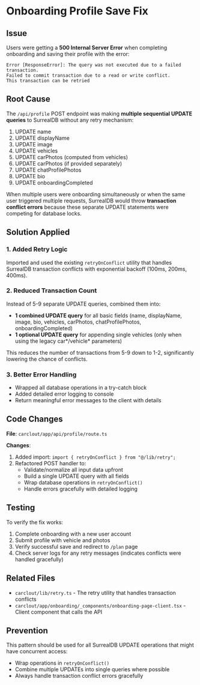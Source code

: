 # Onboarding Profile Save Fix

## Issue
Users were getting a **500 Internal Server Error** when completing onboarding and saving their profile with the error:
```
Error [ResponseError]: The query was not executed due to a failed transaction. 
Failed to commit transaction due to a read or write conflict. 
This transaction can be retried
```

## Root Cause
The `/api/profile` POST endpoint was making **multiple sequential UPDATE queries** to SurrealDB without any retry mechanism:

1. UPDATE name
2. UPDATE displayName  
3. UPDATE image
4. UPDATE vehicles
5. UPDATE carPhotos (computed from vehicles)
6. UPDATE carPhotos (if provided separately)
7. UPDATE chatProfilePhotos
8. UPDATE bio
9. UPDATE onboardingCompleted

When multiple users were onboarding simultaneously or when the same user triggered multiple requests, SurrealDB would throw **transaction conflict errors** because these separate UPDATE statements were competing for database locks.

## Solution Applied

### 1. **Added Retry Logic**
Imported and used the existing `retryOnConflict` utility that handles SurrealDB transaction conflicts with exponential backoff (100ms, 200ms, 400ms).

### 2. **Reduced Transaction Count**
Instead of 5-9 separate UPDATE queries, combined them into:
- **1 combined UPDATE query** for all basic fields (name, displayName, image, bio, vehicles, carPhotos, chatProfilePhotos, onboardingCompleted)
- **1 optional UPDATE query** for appending single vehicles (only when using the legacy car*/vehicle* parameters)

This reduces the number of transactions from 5-9 down to 1-2, significantly lowering the chance of conflicts.

### 3. **Better Error Handling**
- Wrapped all database operations in a try-catch block
- Added detailed error logging to console
- Return meaningful error messages to the client with details

## Code Changes

**File**: `carclout/app/api/profile/route.ts`

**Changes**:
1. Added import: `import { retryOnConflict } from "@/lib/retry";`
2. Refactored POST handler to:
   - Validate/normalize all input data upfront
   - Build a single UPDATE query with all fields
   - Wrap database operations in `retryOnConflict()`
   - Handle errors gracefully with detailed logging

## Testing
To verify the fix works:
1. Complete onboarding with a new user account
2. Submit profile with vehicle and photos
3. Verify successful save and redirect to `/plan` page
4. Check server logs for any retry messages (indicates conflicts were handled gracefully)

## Related Files
- `carclout/lib/retry.ts` - The retry utility that handles transaction conflicts
- `carclout/app/onboarding/_components/onboarding-page-client.tsx` - Client component that calls the API

## Prevention
This pattern should be used for all SurrealDB UPDATE operations that might have concurrent access:
- Wrap operations in `retryOnConflict()`
- Combine multiple UPDATEs into single queries where possible
- Always handle transaction conflict errors gracefully

